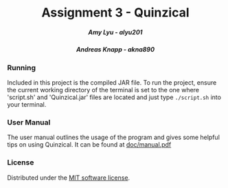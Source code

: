 <h1 align="center">Assignment 3 - Quinzical</h1>
<h5 align="center">Amy Lyu - alyu201<h5>
<h5 align="center">Andreas Knapp - akna890</h5>

### Running 
Included in this project is the compiled JAR file. To run the project, ensure the current working directory of the terminal is set to the one where 'script.sh' and 'Quinzical.jar' files are located and just type `./script.sh` into your terminal.

### User Manual
The user manual outlines the usage of the program and gives some helpful tips on using Quinzical.
It can be found at [doc/manual.pdf](doc/manual.pdf)

### License
Distributed under the [MIT software license](http://www.opensource.org/licenses/mit-license.php).

